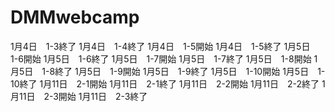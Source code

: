 # DMMwebcamp
1月4日　1-3終了
1月4日　1-4終了
1月4日　1-5開始
1月4日　1-5終了
1月5日　1-6開始
1月5日　1-6終了
1月5日　1-7開始
1月5日　1-7終了
1月5日　1-8開始
1月5日　1-8終了
1月5日　1-9開始
1月5日　1-9終了
1月5日　1-10開始
1月5日　1-10終了
1月11日　2-1開始
1月11日　2-1終了
1月11日　2-2開始
1月11日　2-2終了
1月11日　2-3開始
1月11日　2-3終了
